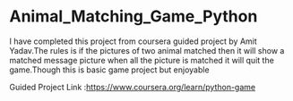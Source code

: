 # Animal_Matching_Game_Python
I have completed this project from coursera guided project by Amit Yadav.The rules is if the pictures of two animal matched then it will show a matched message picture when all the picture is matched it will quit the game.Though this is basic game project but enjoyable 


Guided Project Link :https://www.coursera.org/learn/python-game
